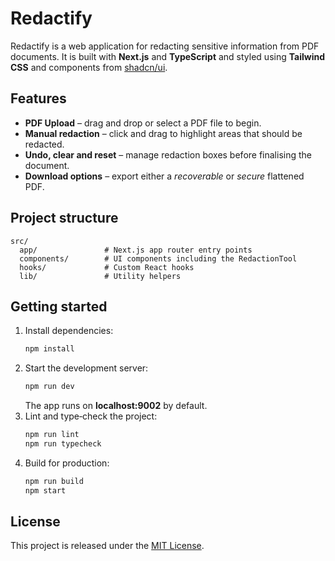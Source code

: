 # Redactify

Redactify is a web application for redacting sensitive information from PDF documents. It is built with **Next.js** and **TypeScript** and styled using **Tailwind CSS** and components from [shadcn/ui](https://ui.shadcn.com/). 

## Features

- **PDF Upload** – drag and drop or select a PDF file to begin.
- **Manual redaction** – click and drag to highlight areas that should be redacted.
- **Undo, clear and reset** – manage redaction boxes before finalising the document.
- **Download options** – export either a _recoverable_ or _secure_ flattened PDF.

## Project structure

```
src/
  app/               # Next.js app router entry points
  components/        # UI components including the RedactionTool
  hooks/             # Custom React hooks
  lib/               # Utility helpers
```

## Getting started

1. Install dependencies:
   ```bash
   npm install
   ```
2. Start the development server:
   ```bash
   npm run dev
   ```
   The app runs on **localhost:9002** by default.
3. Lint and type‑check the project:
   ```bash
   npm run lint
   npm run typecheck
   ```
4. Build for production:
   ```bash
   npm run build
   npm start
   ```

## License

This project is released under the [MIT License](LICENSE).
